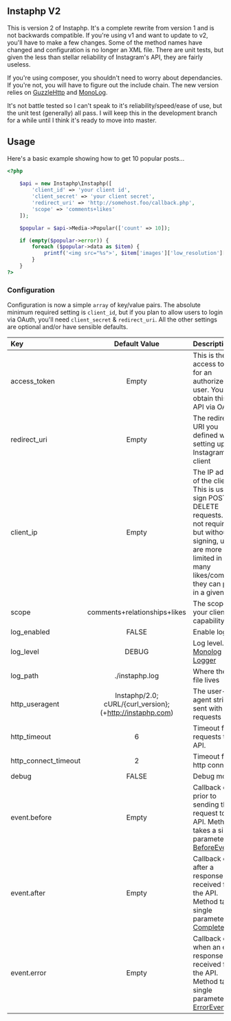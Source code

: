 ## Instaphp V2 ##

This is version 2 of Instaphp. It's a complete rewrite from version 1 and is not backwards compatible. If you're using v1 and want to update to v2, you'll have to make a few changes. Some of the method names have changed and configuration is no longer an XML file. There are unit tests, but given the less than stellar reliability of Instagram's API, they are fairly useless.

If you're using composer, you shouldn't need to worry about dependancies. If you're not, you will have to figure out the include chain. The new version relies on [GuzzleHttp][3] and [MonoLog][4].

[1]: https://github.com/sesser/Scurl
[2]: https://github.com/sesser/Scurl/blob/master/README.md
[3]: http://docs.guzzlephp.org/en/latest/
[4]: https://github.com/Seldaek/monolog

It's not battle tested so I can't speak to it's reliability/speed/ease of use, but the unit test (generally) all pass. I will keep this in the development branch for a while until I think it's ready to move into master.

## Usage ##

Here's a basic example showing how to get 10 popular posts...

``` php
<?php
	
	$api = new Instaphp\Instaphp([
		'client_id' => 'your client id',
		'client_secret' => 'your client secret',
		'redirect_uri' => 'http://somehost.foo/callback.php',
		'scope' => 'comments+likes'
	]);

	$popular = $api->Media->Popular(['count' => 10]);

	if (empty($popular->error)) {
		foreach ($popular->data as $item) {
			printf('<img src="%s">', $item['images']['low_resolution']['url']);
		}
	}
?>
```
### Configuration ###

Configuration is now a simple `array` of key/value pairs. The absolute minimum required setting is `client_id`, but if you plan to allow users to login via OAuth, you'll need `client_secret` & `redirect_uri`. All the other settings are optional and/or have sensible defaults.

Key|Default Value|Description
:--|:-----------:|:----------------
access_token|Empty|This is the access token for an authorized user. You obtain this from API via OAuth
redirect_uri|Empty|The redirect URI you defined when setting up your Instagram client
client_ip|Empty|The IP address of the client. This is used to sign POST & DELETE requests. It's not required, but without the signing, users are more limited in how many likes/comments they can post in a given hour
scope|comments+relationships+likes|The scope of your client's capability
log_enabled|FALSE|Enable logging
log_level|DEBUG|Log level. See [Monolog Logger](https://github.com/Seldaek/monolog#log-levels)
log_path|./instaphp.log|Where the log file lives
http_useragent|Instaphp/2.0; cURL/{curl_version}; (+http://instaphp.com)|The user-agent string sent with all requests
http_timeout|6|Timeout for requests to the API.
http_connect_timeout|2|Timeout for http connect
debug|FALSE|Debug mode?
event.before|Empty|Callback called prior to sending the request to the API. Method takes a single parameter [BeforeEvent](http://docs.guzzlephp.org/en/latest/events.html#before)
event.after|Empty|Callback called after a response is received from the API. Method takes a single parameter of [CompleteEvent](http://docs.guzzlephp.org/en/latest/events.html#complete)
event.error|Empty|Callback called when an error response is received from the API. Method takes a single parameter of [ErrorEvent](http://docs.guzzlephp.org/en/latest/events.html#error).
